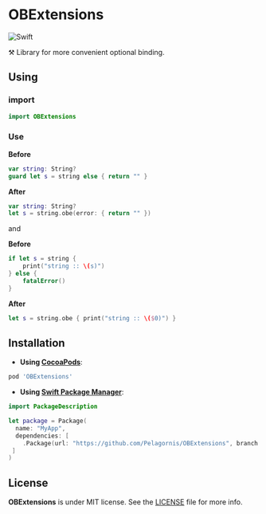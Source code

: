 # OBExtensions

![Swift](https://img.shields.io/badge/Swift-5.7-orange.svg)

⚒ Library for more convenient optional binding. 

## Using
### import
```swift
import OBExtensions
```

### Use
**Before**
```swift
var string: String?
guard let s = string else { return "" }
```
**After**
```swift
var string: String?
let s = string.obe(error: { return "" })
```

and 

**Before**
```swift
if let s = string { 
    print("string :: \(s)") 
} else {
    fatalError()
}
```
**After**
```swift
let s = string.obe { print("string :: \($0)") }
```

## Installation

- **Using  [CocoaPods](https://cocoapods.org)**:

```ruby
pod 'OBExtensions'
```
- **Using [Swift Package Manager](https://swift.org/package-manager)**:

```swift
import PackageDescription

let package = Package(
  name: "MyApp",
  dependencies: [
    .Package(url: "https://github.com/Pelagornis/OBExtensions", branch: "main"),
 ]
)
```

## License
**OBExtensions** is under MIT license. See the [LICENSE](LICENSE) file for more info.
